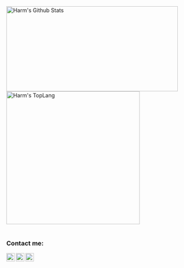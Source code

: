 <div style="-webkit-column-count: 2; -moz-column-count: 2; column-count: 2; -webkit-column-rule: 1px dotted #e0e0e0; -moz-column-rule: 1px dotted #e0e0e0; column-rule: 1px dotted #e0e0e0;">
    <div style="display: inline-block;">
        <img width="450" height="224" img align="left" alt="Harm's Github Stats" src="https://github-readme-stats.vercel.app/api?username=harm-smits&theme=vue&show_icons=true&hide_border=true&count_private=true&hide=issues" class="responsive" />
    </div>
    <br/>
    <div style="display: inline-block;">
        <img width="350" img align="center" alt="Harm's TopLang" src="https://github-readme-stats.vercel.app/api/top-langs/?username=harm-smits&theme=vue&layout=compact&hide_border=true&count_private=true" class="responsive"/>
    </div>
</div>
<br/>


### Contact me:
[<img align="left" alt="Harm Smits | LinkedIn" width="22px" src="https://cdn.jsdelivr.net/npm/simple-icons@v3/icons/linkedin.svg" />][linkedin]
[<img align="left" alt="Harm Smits | Twitter" width="22px" src="https://cdn.jsdelivr.net/npm/simple-icons@v3/icons/twitter.svg" />][twitter]
[<img align="left" alt="Harm Smits | Keybase" width="22px" src="https://cdn.jsdelivr.net/npm/simple-icons@v3/icons/keybase.svg" />][keybase]

[linkedin]: https://www.linkedin.com/in/harmsmits/
[twitter]: https://twitter.com/harmsmitsdev
[keybase]: https://keybase.io/hsmits
